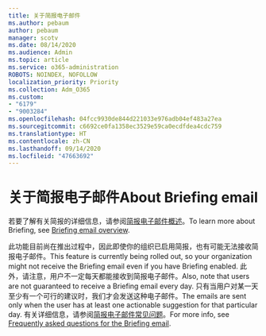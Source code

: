 ```yaml
---
title: 关于简报电子邮件
ms.author: pebaum
author: pebaum
manager: scotv
ms.date: 08/14/2020
ms.audience: Admin
ms.topic: article
ms.service: o365-administration
ROBOTS: NOINDEX, NOFOLLOW
localization_priority: Priority
ms.collection: Adm_O365
ms.custom:
- "6179"
- "9003284"
ms.openlocfilehash: 04fcc9930de844d221033e976adb04ef483a27ea
ms.sourcegitcommit: c6692ce0fa1358ec3529e59ca0ecdfdea4cdc759
ms.translationtype: HT
ms.contentlocale: zh-CN
ms.lasthandoff: 09/14/2020
ms.locfileid: "47663692"
---
```

# <a name="about-briefing-email"></a><span data-ttu-id="faaba-102">关于简报电子邮件</span><span class="sxs-lookup"><span data-stu-id="faaba-102">About Briefing email</span></span>

<span data-ttu-id="faaba-103">若要了解有关简报的详细信息，请参阅[简报电子邮件概述](https://docs.microsoft.com/briefing/be-overview)。</span><span class="sxs-lookup"><span data-stu-id="faaba-103">To learn more about Briefing, see [Briefing email overview](https://docs.microsoft.com/briefing/be-overview).</span></span>  

<span data-ttu-id="faaba-104">此功能目前尚在推出过程中，因此即使你的组织已启用简报，也有可能无法接收简报电子邮件。</span><span class="sxs-lookup"><span data-stu-id="faaba-104">This feature is currently being rolled out, so your organization might not receive the Briefing email even if you have Briefing enabled.</span></span> <span data-ttu-id="faaba-105">此外，请注意，用户不一定每天都能接收到简报电子邮件。</span><span class="sxs-lookup"><span data-stu-id="faaba-105">Also, note that users are not guaranteed to receive a Briefing email every day.</span></span> <span data-ttu-id="faaba-106">只有当用户对某一天至少有一个可行的建议时，我们才会发送这种电子邮件。</span><span class="sxs-lookup"><span data-stu-id="faaba-106">The emails are sent only when the user has at least one actionable suggestion for that particular day.</span></span> <span data-ttu-id="faaba-107">有关详细信息，请参阅[简报电子邮件常见问题](https://docs.microsoft.com/briefing/be-faqs)。</span><span class="sxs-lookup"><span data-stu-id="faaba-107">For more info, see [Frequently asked questions for the Briefing email](https://docs.microsoft.com/briefing/be-faqs).</span></span>